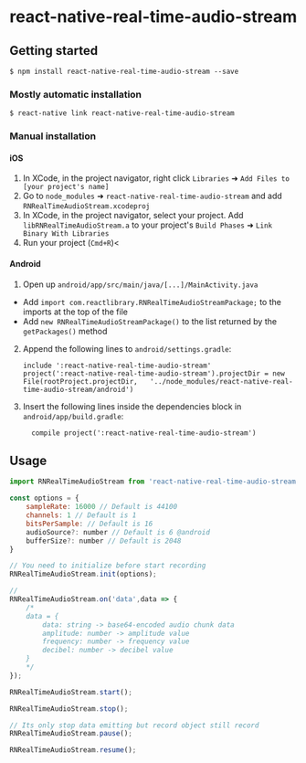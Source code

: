 
# react-native-real-time-audio-stream

## Getting started

`$ npm install react-native-real-time-audio-stream --save`

### Mostly automatic installation

`$ react-native link react-native-real-time-audio-stream`

### Manual installation


#### iOS

1. In XCode, in the project navigator, right click `Libraries` ➜ `Add Files to [your project's name]`
2. Go to `node_modules` ➜ `react-native-real-time-audio-stream` and add `RNRealTimeAudioStream.xcodeproj`
3. In XCode, in the project navigator, select your project. Add `libRNRealTimeAudioStream.a` to your project's `Build Phases` ➜ `Link Binary With Libraries`
4. Run your project (`Cmd+R`)<

#### Android

1. Open up `android/app/src/main/java/[...]/MainActivity.java`
  - Add `import com.reactlibrary.RNRealTimeAudioStreamPackage;` to the imports at the top of the file
  - Add `new RNRealTimeAudioStreamPackage()` to the list returned by the `getPackages()` method
2. Append the following lines to `android/settings.gradle`:
  	```
  	include ':react-native-real-time-audio-stream'
  	project(':react-native-real-time-audio-stream').projectDir = new File(rootProject.projectDir, 	'../node_modules/react-native-real-time-audio-stream/android')
  	```
3. Insert the following lines inside the dependencies block in `android/app/build.gradle`:
  	```
      compile project(':react-native-real-time-audio-stream')
  	```


## Usage
```javascript
import RNRealTimeAudioStream from 'react-native-real-time-audio-stream';

const options = {
	sampleRate: 16000 // Default is 44100
    channels: 1 // Default is 1
    bitsPerSample: // Default is 16
    audioSource?: number // Default is 6 @android
    bufferSize?: number // Default is 2048
}

// You need to initialize before start recording
RNRealTimeAudioStream.init(options);

// 
RNRealTimeAudioStream.on('data',data => {
	/*
	data = {
		data: string -> base64-encoded audio chunk data
		amplitude: number -> amplitude value
		frequency: number -> frequency value
		decibel: number -> decibel value
	}
	*/
});

RNRealTimeAudioStream.start();

RNRealTimeAudioStream.stop();

// Its only stop data emitting but record object still record
RNRealTimeAudioStream.pause();

RNRealTimeAudioStream.resume();

```
  